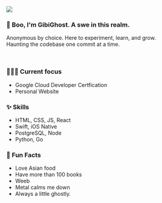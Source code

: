 

<img src="https://i.pinimg.com/736x/c0/e0/5b/c0e05b6249096c56b3d4b5271de4bb90.jpg" max-width= "100%">
<!--https://github.com/kittinan/spotify-github-profile -->

### 👻 Boo, I'm GibiGhost. A swe in this realm. 
Anonymous by choice. Here to experiment, learn, and grow. <br />
Haunting the codebase one commit at a time.

<br />

### 👩🏻‍💻 Current focus 
- Google Cloud Developer Certfication
- Personal Website

### ✨ Skills
- HTML, CSS, JS, React
- Swift, iOS Native
- PostgreSQL, Node
- Python, Go

### 🌙 Fun Facts
- Love Asian food
- Have more than 100 books
- Weeb
- Metal calms me down
- Always a little ghostly.
